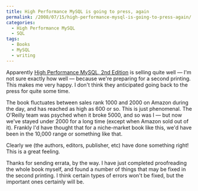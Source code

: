 ```yaml
---
title: High Performance MySQL is going to press, again
permalink: /2008/07/15/high-performance-mysql-is-going-to-press-again/
categories:
  - High Performance MySQL
  - SQL
tags:
  - Books
  - MySQL
  - writing
---
```

Apparently [High Performance MySQL, 2nd Edition][1] is selling quite well &#8212; I'm not sure exactly how well &#8212; because we're preparing for a second printing. This makes me very happy. I don't think they anticipated going back to the press for quite some time.

The book fluctuates between sales rank 1000 and 2000 on Amazon during the day, and has reached as high as 600 or so. This is just phenomenal. The O'Reilly team was psyched when it broke 5000, and so was I &#8212; but now we've stayed under 2000 for a long time (except when Amazon sold out of it). Frankly I'd have thought that for a niche-market book like this, we'd have been in the 10,000 range or something like that.

Clearly we (the authors, editors, publisher, etc) have done something right! This is a great feeling.

Thanks for sending errata, by the way. I have just completed proofreading the whole book myself, and found a number of things that may be fixed in the second printing. I think certain types of errors won't be fixed, but the important ones certainly will be.

 [1]: http://www.highperfmysql.com/
